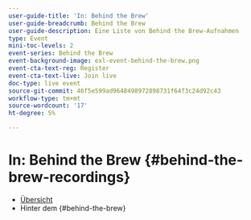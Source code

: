 ```yaml
---
user-guide-title: 'In: Behind the Brew'
user-guide-breadcrumb: Behind the Brew
user-guide-description: Eine Liste von Behind the Brew-Aufnahmen
type: Event
mini-toc-levels: 2
event-series: Behind the Brew
event-background-image: exl-event-behind-the-brew.png
event-cta-text-reg: Register
event-cta-text-live: Join live
doc-type: live event
source-git-commit: 46f5e599ad9648498972898731f64f3c24d92c43
workflow-type: tm+mt
source-wordcount: '17'
ht-degree: 5%

---
```



# In: Behind the Brew {#behind-the-brew-recordings}

+ [Übersicht](overview.md)
+ Hinter dem {#behind-the-brew}

